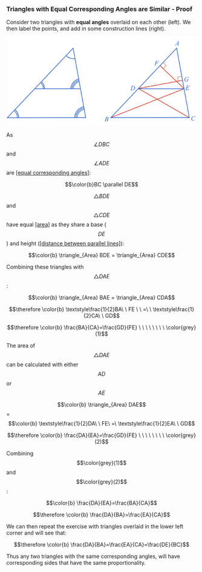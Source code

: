 ### Triangles with Equal Corresponding Angles are Similar - Proof

Consider two triangles with **equal angles** overlaid on each other (left). We then label the points, and add in some construction lines (right).

![](SimilarOverlay.png)

As $$\angle DBC$$ and $$\angle ADE$$ are [[equal corresponding angles]]((qr,'Math/Geometry_1/AnglesAtIntersections/base/Corresponding',#00756F)):

$$\color{b}BC \parallel DE$$

$$\triangle BDE$$ and $$\triangle CDE$$ have equal [[area]]((qr,'Math/Geometry_1/AreaTriangle/base/Main',#00756F)) as they share a base ($$DE$$) and height ([[distance between parallel lines]]((qr,'Math/Geometry_1/ParallelLineDistance/base/Main',#00756F))):

$$\color{b} \triangle_{Area} BDE = \triangle_{Area} CDE$$

Combining these triangles with $$\triangle DAE$$:

$$\color{b} \triangle_{Area} BAE = \triangle_{Area} CDA$$

$$\therefore \color{b} \textstyle\frac{1}{2}BA\ \ FE \ \ =\ \  \textstyle\frac{1}{2}CA\ \ GD$$

$$\therefore \color{b} \frac{BA}{CA}=\frac{GD}{FE} \ \ \ \ \ \ \ \ \color{grey}(1)$$

The area of $$\triangle DAE$$ can be calculated with either $$AD$$ or $$AE$$

$$\color{b} \triangle_{Area} DAE$$ = $$\color{b} \textstyle\frac{1}{2}DA\ \ FE\  =\   \textstyle\frac{1}{2}EA\ \ GD$$

$$\therefore \color{b} \frac{DA}{EA}=\frac{GD}{FE} \ \ \ \ \ \ \ \ \color{grey}(2)$$

Combining $$\color{grey}(1)$$ and $$\color{grey}(2)$$:

$$\color{b} \frac{DA}{EA}=\frac{BA}{CA}$$

$$\therefore \color{b} \frac{DA}{BA}=\frac{EA}{CA}$$

We can then repeat the exercise with triangles overlaid in the lower left corner and will see that:

$$\therefore \color{b} \frac{DA}{BA}=\frac{EA}{CA}=\frac{DE}{BC}$$

Thus any two triangles with the same corresponding angles, will have corresponding sides that have the same proportionality.
